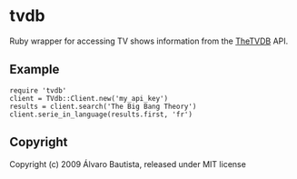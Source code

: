 # tvdb

Ruby wrapper for accessing TV shows information from the [TheTVDB](http://www.thetvdb.com) API.

## Example

    require 'tvdb'
    client = TVdb::Client.new('my_api_key')
    results = client.search('The Big Bang Theory')
    client.serie_in_language(results.first, 'fr')
    
## Copyright

Copyright (c) 2009 Álvaro Bautista, released under MIT license
